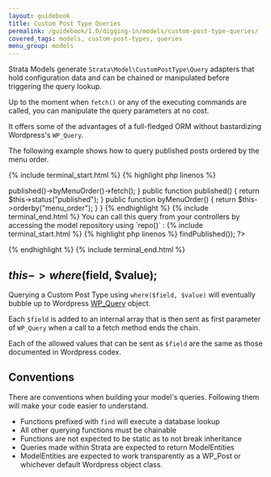 ```yaml
---
layout: guidebook
title: Custom Post Type Queries
permalink: /guidebook/1.0/digging-in/models/custom-post-type-queries/
covered_tags: models, custom-post-types, queries
menu_group: models
---
```


Strata Models generate `Strata\Model\CustomPostType\Query` adapters that hold configuration data and can be chained or manipulated before triggering the query lookup.

Up to the moment when `fetch()` or any of the executing commands are called, you can manipulate the query parameters at no cost.

It offers some of the advantages of a full-fledged ORM without bastardizing Wordpress's `WP_Query`.

The following example shows how to query published posts ordered by the menu order.

{% include terminal_start.html %}
{% highlight php linenos %}
<?php
namespace App;

class Artist extends AppCustomPostType {

    public function findPublished()
    {
        return $this->published()->byMenuOrder()->fetch();
    }

    public function published()
    {
        return $this->status("published");
    }

    public function byMenuOrder()
    {
        return $this->orderby("menu_order");
    }
}

{% endhighlight %}
{% include terminal_end.html %}

You can call this query from your controllers by accessing the model repository using `repo()` :

{% include terminal_start.html %}
{% highlight php linenos %}
<?php
    debug(Artist::repo()->findPublished());
?>
{% endhighlight %}
{% include terminal_end.html %}

## $this->where($field, $value);

Querying a Custom Post Type using `where($field, $value)` will eventually bubble up to Wordpress [WP_Query](https://developer.wordpress.org/reference/classes/wp_query/) object.

Each `$field` is added to an internal array that is then sent as first parameter of `WP_Query` when a call to a fetch method ends the chain.

Each of the allowed values that can be sent as `$field` are the same as those documented in Wordpress codex.

## Conventions

There are conventions when building your model's queries. Following them will make your code easier to understand.

* Functions prefixed with `find` will execute a database lookup
* All other querying functions must be chainable
* Functions are not expected to be static as to not break inheritance
* Queries made within Strata are expected to return ModelEntities
* ModelEntities are expected to work transparently as a WP_Post or whichever default Wordpress object class.
